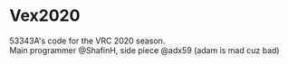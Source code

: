 # Vex2020

53343A's code for the VRC 2020 season.  
Main programmer @ShafinH, side piece @adx59
(adam is mad cuz bad)
